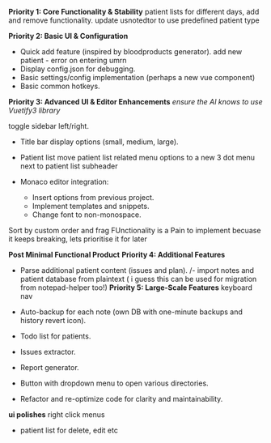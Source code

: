 **Priority 1: Core Functionality & Stability**
patient lists for different days, add and remove functionality.
update usnotedtor to use predefined patient type


**Priority 2: Basic UI & Configuration**
- Quick add feature (inspired by bloodproducts generator).
add new patient - error on entering umrn
- Display config.json for debugging.
- Basic settings/config implementation (perhaps a new vue component)
- Basic common hotkeys.

**Priority 3: Advanced UI & Editor Enhancements**
*ensure the AI knows to use Vuetify3 library*

 toggle sidebar left/right.
- Title bar display options (small, medium, large).

 - Patient list
  move patient list related menu options to a new 3 dot menu next to patient list subheader


- Monaco editor integration:
  - Insert options from previous project.
  - Implement templates and snippets.
  - Change font to non-monospace.


Sort by custom order and frag FUnctionality is a Pain to implement becuase it keeps breaking, lets prioritise it for later


**Post Minimal Functional Product**
**Priority 4: Additional Features**
- Parse additional patient content (issues and plan).
/- import notes and patient database from plaintext ( i guess this can be used for migration from notepad-helper too!)
**Priority 5: Large-Scale Features**
keyboard nav
- Auto-backup for each note (own DB with one-minute backups and history revert icon).
- Todo list for patients.
- Issues extractor.
- Report generator.

- Button with dropdown menu to open various directories.
- Refactor and re-optimize code for clarity and maintainability.

****ui polishes****
right click menus
 - patient list for delete, edit etc
